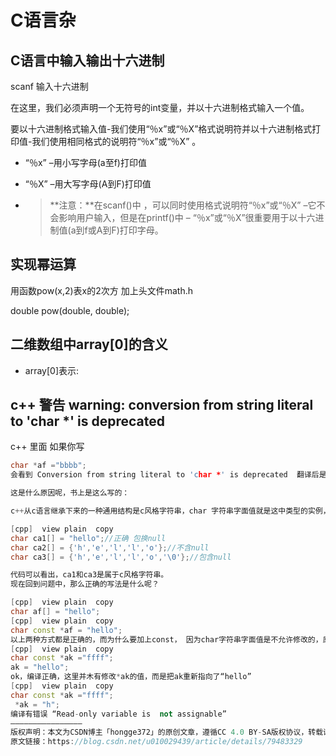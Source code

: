 # C语言杂

## C语言中输入输出十六进制

scanf 输入十六进制

在这里，我们必须声明一个无符号的int变量，并以十六进制格式输入一个值。

要以十六进制格式输入值-我们使用“％x”或“％X”格式说明符并以十六进制格式打印值-我们使用相同格式的说明符“％x”或“％X” 。

-   “％x” –用小写字母(a至f)打印值

-   “％X” –用大写字母(A到F)打印值

-   >    **注意：**在scanf()中 ，可以同时使用格式说明符“％x”或“％X” –它不会影响用户输入，但是在printf()中 – “％x”或“％X”很重要用于以十六进制值(a到f或A到F)打印字母。

## 实现幂运算

用函数pow(x,2)表x的2次方
加上头文件math.h

double pow(double, double);

## 二维数组中array[0]的含义

-   array[0]表示: 

## c++ 警告 warning: conversion from string literal to 'char *' is deprecated
c++ 里面 如果你写

```cpp  view plain  copy
char *af ="bbbb";  
会看到 Conversion from string literal to 'char *' is deprecated  翻译后是：从字符串‘char *’转换是废弃的。

这是什么原因呢，书上是这么写的：

c++从c语言继承下来的一种通用结构是c风格字符串，char 字符串字面值就是这中类型的实例，而字符串字面值的类型是const char 类型的数组，是以空字符null结束的字符数组。

[cpp]  view plain  copy
char ca1[] = "hello";//正确 包换null  
char ca2[] = {'h','e','l','l','o'};//不含null  
char ca3[] = {'h','e','l','l','o','\0'};//包含null  

代码可以看出，ca1和ca3是属于c风格字符串。
现在回到问题中，那么正确的写法是什么呢？

[cpp]  view plain  copy
char af[] = "hello";  
[cpp]  view plain  copy
char const *af = "hello";  
以上两种方式都是正确的，而为什么要加上const， 因为char字符串字面值是不允许修改的，原因如下：
[cpp]  view plain  copy
char const *ak ="ffff";  
ak = "hello";  
ok，编译正确，这里并木有修改*ak的值，而是把ak重新指向了“hello”
[cpp]  view plain  copy
char const *ak ="ffff";  
 *ak = "h";  
编译有错误 “Read-only variable is  not assignable” 
————————————————
版权声明：本文为CSDN博主「hongge372」的原创文章，遵循CC 4.0 BY-SA版权协议，转载请附上原文出处链接及本声明。
原文链接：https://blog.csdn.net/u010029439/article/details/79483329
